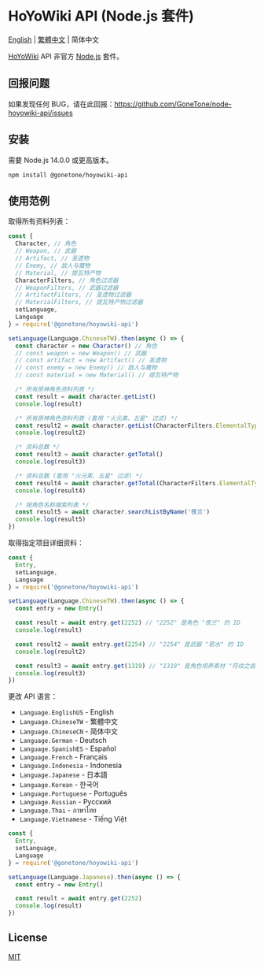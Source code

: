 # HoYoWiki API (Node.js 套件)

[English](README.md) | [繁體中文](README_ZH-TW.md) | 简体中文

[HoYoWiki](https://wiki.hoyolab.com/) API 非官方 [Node.js](https://nodejs.org/) 套件。

## 回报问题

如果发现任何 BUG，请在此回报：<https://github.com/GoneTone/node-hoyowiki-api/issues>

## 安装

需要 Node.js 14.0.0 或更高版本。

```sh-session
npm install @gonetone/hoyowiki-api
```

## 使用范例

取得所有资料列表：

```javascript
const {
  Character, // 角色
  // Weapon, // 武器
  // Artifact, // 圣遗物
  // Enemy, // 敌人与魔物
  // Material, // 提瓦特产物
  CharacterFilters, // 角色过滤器
  // WeaponFilters, // 武器过滤器
  // ArtifactFilters, // 圣遗物过滤器
  // MaterialFilters, // 提瓦特产物过滤器
  setLanguage,
  Language
} = require('@gonetone/hoyowiki-api')

setLanguage(Language.ChineseTW).then(async () => {
  const character = new Character() // 角色
  // const weapon = new Weapon() // 武器
  // const artifact = new Artifact() // 圣遗物
  // const enemy = new Enemy() // 敌人与魔物
  // const material = new Material() // 提瓦特产物

  /* 所有原神角色资料列表 */
  const result = await character.getList()
  console.log(result)

  /* 所有原神角色资料列表 (套用 "火元素、五星" 过滤) */
  const result2 = await character.getList(CharacterFilters.ElementalType.Pyro, CharacterFilters.Quality.Star5)
  console.log(result2)

  /* 资料总数 */
  const result3 = await character.getTotal()
  console.log(result3)

  /* 资料总数 (套用 "火元素、五星" 过滤) */
  const result4 = await character.getTotal(CharacterFilters.ElementalType.Pyro, CharacterFilters.Quality.Star5)
  console.log(result4)

  /* 按角色名称搜索列表 */
  const result5 = await character.searchListByName('夜兰')
  console.log(result5)
})
```

取得指定项目详细资料：

```javascript
const {
  Entry,
  setLanguage,
  Language
} = require('@gonetone/hoyowiki-api')

setLanguage(Language.ChineseTW).then(async () => {
  const entry = new Entry()

  const result = await entry.get(2252) // "2252" 是角色 "夜兰" 的 ID
  console.log(result)

  const result2 = await entry.get(2254) // "2254" 是武器 "若水" 的 ID
  console.log(result2)

  const result3 = await entry.get(1319) // "1319" 是角色培养素材 "符纹之齿" 的 ID
  console.log(result3)
})
```

更改 API 语言：

- `Language.EnglishUS` - English
- `Language.ChineseTW` - 繁體中文
- `Language.ChineseCN` - 简体中文
- `Language.German` - Deutsch
- `Language.SpanishES` - Español
- `Language.French` - Français
- `Language.Indonesia` - Indonesia
- `Language.Japanese` - 日本語
- `Language.Korean` - 한국어
- `Language.Portuguese` - Português
- `Language.Russian` - Pусский
- `Language.Thai` - ภาษาไทย
- `Language.Vietnamese` - Tiếng Việt

```javascript
const {
  Entry,
  setLanguage,
  Language
} = require('@gonetone/hoyowiki-api')

setLanguage(Language.Japanese).then(async () => {
  const entry = new Entry()

  const result = await entry.get(2252)
  console.log(result)
})
```

## License

[MIT](LICENSE)
